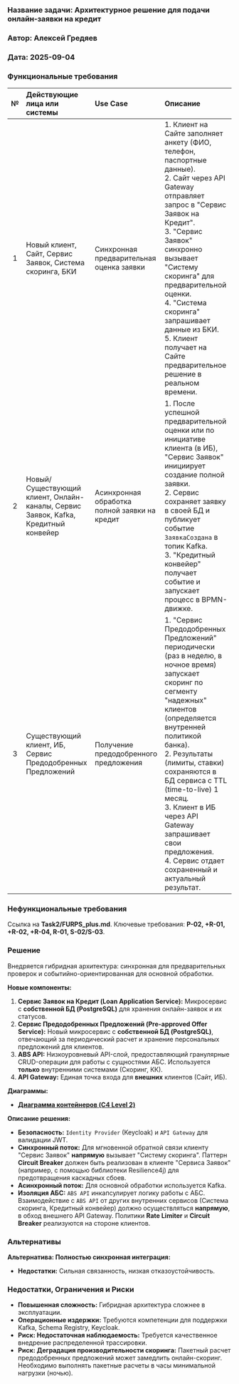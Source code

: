 ### **Название задачи:** Архитектурное решение для подачи онлайн-заявки на кредит
### **Автор:** Алексей Гредяев
### **Дата:** 2025-09-04
### **Функциональные требования**

|**№**|**Действующие лица или системы**|**Use Case**|**Описание**|
| :-: | :- | :- | :- |
| 1 | Новый клиент, Сайт, Сервис Заявок, Система скоринга, БКИ | Синхронная предварительная оценка заявки | 1. Клиент на Сайте заполняет анкету (ФИО, телефон, паспортные данные). <br> 2. Сайт через API Gateway отправляет запрос в "Сервис Заявок на Кредит". <br> 3. "Сервис Заявок" синхронно вызывает "Систему скоринга" для предварительной оценки. <br> 4. "Система скоринга" запрашивает данные из БКИ. <br> 5. Клиент получает на Сайте предварительное решение в реальном времени. |
| 2 | Новый/Существующий клиент, Онлайн-каналы, Сервис Заявок, Kafka, Кредитный конвейер | Асинхронная обработка полной заявки на кредит | 1. После успешной предварительной оценки или по инициативе клиента (в ИБ), "Сервис Заявок" инициирует создание полной заявки. <br> 2. Сервис сохраняет заявку в своей БД и публикует событие `ЗаявкаСоздана` в топик Kafka. <br> 3. "Кредитный конвейер" получает событие и запускает процесс в BPMN-движке. |
| 3 | Существующий клиент, ИБ, Сервис Предодобренных Предложений | Получение предодобренного предложения | 1. "Сервис Предодобренных Предложений" периодически (раз в неделю, в ночное время) запускает скоринг по сегменту "надежных" клиентов (определяется внутренней политикой банка). <br> 2. Результаты (лимиты, ставки) сохраняются в БД сервиса с TTL (time-to-live) 1 месяц. <br> 3. Клиент в ИБ через API Gateway запрашивает свои предложения. <br> 4. Сервис отдает сохраненный и актуальный результат. |

### **Нефункциональные требования**
Ссылка на **Task2/FURPS_plus.md**. Ключевые требования: **P-02, +R-01, +R-02, +R-04, R-01, S-02/S-03**.

### **Решение**
Внедряется гибридная архитектура: синхронная для предварительных проверок и событийно-ориентированная для основной обработки.

**Новые компоненты:**
1.  **Сервис Заявок на Кредит (Loan Application Service):** Микросервис с **собственной БД (PostgreSQL)** для хранения онлайн-заявок и их статусов.
2.  **Сервис Предодобренных Предложений (Pre-approved Offer Service):** Новый микросервис с **собственной БД (PostgreSQL)**, отвечающий за периодический расчет и хранение персональных предложений для клиентов.
3.  **ABS API:** Низкоуровневый API-слой, предоставляющий гранулярные CRUD-операции для работы с сущностями АБС. Используется **только** внутренними системами (Скоринг, КК).
4.  **API Gateway:** Единая точка входа для **внешних** клиентов (Сайт, ИБ).

**Диаграммы:**
*   **[Диаграмма контейнеров (C4 Level 2)](./C4_Containers_Credit_Online.puml)**

**Описание решения:**
*   **Безопасность:** `Identity Provider` (Keycloak) и `API Gateway` для валидации JWT.
*   **Синхронный поток:** Для мгновенной обратной связи клиенту "Сервис Заявок" **напрямую** вызывает "Систему скоринга". Паттерн **Circuit Breaker** должен быть реализован в клиенте "Сервиса Заявок" (например, с помощью библиотеки Resilience4j) для предотвращения каскадных сбоев.
*   **Асинхронный поток:** Для основной обработки используется Kafka.
*   **Изоляция АБС:** `ABS API` инкапсулирует логику работы с АБС. Взаимодействие с `ABS API` от других внутренних сервисов (Система скоринга, Кредитный конвейер) должно осуществляться **напрямую**, в обход внешнего API Gateway. Политики **Rate Limiter** и **Circuit Breaker** реализуются на стороне клиентов.

### **Альтернативы**
**Альтернатива: Полностью синхронная интеграция:**
*   **Недостатки:** Сильная связанность, низкая отказоустойчивость.

### **Недостатки, Ограничения и Риски**
*   **Повышенная сложность:** Гибридная архитектура сложнее в эксплуатации.
*   **Операционные издержки:** Требуются компетенции для поддержки Kafka, Schema Registry, Keycloak.
*   **Риск: Недостаточная наблюдаемость:** Требуется качественное внедрение распределенной трассировки.
*   **Риск: Деградация производительности скоринга:** Пакетный расчет предодобренных предложений может замедлить онлайн-скоринг. Необходимо выполнять пакетные расчеты в часы минимальной нагрузки (ночью).